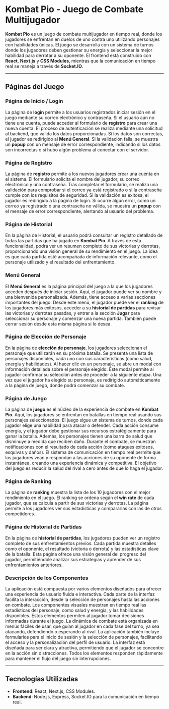 # **Kombat Pio - Juego de Combate Multijugador**

**Kombat Pio** es un juego de combate multijugador en tiempo real, donde los jugadores se enfrentan en duelos de uno contra uno utilizando personajes con habilidades únicas. El juego se desarrolla con un sistema de turnos donde los jugadores deben gestionar su energía y seleccionar la mejor habilidad para derrotar a su oponente. El frontend está construido con **React**, **Next.js** y **CSS Modules**, mientras que la comunicación en tiempo real se maneja a través de **Socket.IO**.

---

## **Páginas del Juego**

### **Página de Inicio / Login**

La página de **login** permite a los usuarios registrados iniciar sesión en el juego mediante su correo electrónico y contraseña. Si el usuario aún no tiene una cuenta, puede acceder al formulario de **registro** para crear una nueva cuenta. El proceso de autenticación se realiza mediante una solicitud al backend, que valida los datos proporcionadas. Si los datos son correctas, el jugador es redirigido al **Menú General**. Si la validación falla, se muestra un **popup** con un mensaje de error correspondiente, indicando si los datos son incorrectas o si hubo algún problema al conectar con el servidor.

### **Página de Registro**

La página de **registro** permite a los nuevos jugadores crear una cuenta en el sistema. El formulario solicita el nombre del jugador, su correo electrónico y una contraseña. Tras completar el formulario, se realiza una validación para comprobar si el correo ya está registrado o si la contraseña cumple con los requisitos de seguridad. Si la validación es exitosa, el jugador es redirigido a la página de login. Si ocurre algún error, como un correo ya registrado o una contraseña no válida, se muestra un **popup** con el mensaje de error correspondiente, alertando al usuario del problema.

### **Página de Historial**

En la página de Historial, el usuario podrá consultar un registro detallado de todas las partidas que ha jugado en **Kombat Pio**. A través de esta funcionalidad, podrá ver un resumen completo de sus victorias y derrotas, proporcionando una visión general de su rendimiento en el juego. La idea es que cada partida esté acompañada de información relevante, como el personaje utilizado y el resultado del enfrentamiento.

### **Menú General**

El **Menú General** es la página principal del juego a la que los jugadores acceden después de iniciar sesión. Aquí, el jugador puede ver su nombre y una bienvenida personalizada. Además, tiene acceso a varias secciones importantes del juego. Desde este menú, el jugador puede ver el **ranking** de los jugadores más exitosos, acceder a su **historial de partidas** para revisar las victorias y derrotas pasadas, y entrar a la sección **Jugar** para seleccionar su personaje y comenzar una nueva partida. También puede cerrar sesión desde esta misma página si lo desea.

### **Página de Elección de Personaje**

En la página de **elección de personaje**, los jugadores seleccionan el personaje que utilizarán en su próxima batalla. Se presenta una lista de personajes disponibles, cada uno con sus características (como salud, energía y habilidades). Al hacer clic en un personaje, se abre un modal con información detallada sobre el personaje elegido. Este modal permite al jugador confirmar su selección antes de proceder a la siguiente etapa. Una vez que el jugador ha elegido su personaje, es redirigido automáticamente a la página de juego, donde podrá comenzar su combate.

### **Página de Juego**

La página de **juego** es el núcleo de la experiencia de combate en **Kombat Pio**. Aquí, los jugadores se enfrentan en batallas en tiempo real usando sus personajes seleccionados. El juego sigue un sistema de turnos, donde cada jugador elige una habilidad para atacar o defender. Cada acción consume energía, y el jugador debe gestionar sus recursos estratégicamente para ganar la batalla. Además, los personajes tienen una barra de salud que disminuye a medida que reciben daño. Durante el combate, se muestran notificaciones con el resultado de cada acción (como ataques exitosos, esquivas y daños). El sistema de comunicación en tiempo real permite que los jugadores vean y respondan a las acciones de su oponente de forma instantánea, creando una experiencia dinámica y competitiva. El objetivo del juego es reducir la salud del rival a cero antes de que lo haga el jugador.

### **Página de Ranking**

La página de **ranking** muestra la lista de los 10 jugadores con el mejor rendimiento en el juego. El ranking se ordena según el **win rate** de cada jugador, que se calcula a partir de sus victorias y derrotas. La página permite a los jugadores ver sus estadísticas y compararlas con las de otros competidores. 

### **Página de Historial de Partidas**

En la página de **historial de partidas**, los jugadores pueden ver un registro completo de sus enfrentamientos previos. Cada partida muestra detalles como el oponente, el resultado (victoria o derrota) y las estadísticas clave de la batalla. Esta página ofrece una visión general del progreso del jugador, permitiéndole analizar sus estrategias y aprender de sus enfrentamientos anteriores.

### **Descripción de los Componentes**

La aplicación está compuesta por varios elementos diseñados para ofrecer una experiencia de usuario fluida e interactiva. Cada parte de la interfaz facilita la interacción, desde la selección de personajes hasta las acciones en combate.
Los componentes visuales muestran en tiempo real las estadísticas del personaje, como salud y energía, y las habilidades disponibles. Estos elementos permiten al jugador tomar decisiones informadas durante el juego.
La dinámica de combate está organizada en menús fáciles de usar, que guían al jugador en cada fase del turno, ya sea atacando, defendiendo o esperando al rival.
La aplicación también incluye formularios para el inicio de sesión y la selección de personajes, facilitando el acceso y la personalización del perfil de usuario. La interfaz está diseñada para ser clara y atractiva, permitiendo que el jugador se concentre en la acción sin distracciones. Todos los elementos responden rápidamente para mantener el flujo del juego sin interrupciones.


---

## **Tecnologías Utilizadas**

- **Frontend**: React, Next.js, CSS Modules.
- **Backend**: Node.js, Express, Socket.IO para la comunicación en tiempo real.

